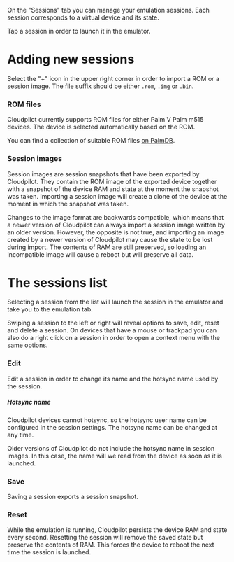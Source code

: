 On the "Sessions" tab you can manage your emulation sessions. Each session
corresponds to a virtual device and its state.

Tap a session in order to launch it in the emulator.

# Adding new sessions

Select the "+" icon in the upper right corner in order to import a ROM or a
session image. The file suffix should be either `.rom`, `.img` or `.bin`.

### ROM files

Cloudpilot currently supports ROM files for either Palm V Palm m515 devices. The
device is selected automatically based on the ROM.

You can find a collection of suitable ROM files
[on PalmDB](https://palmdb.net/app/palm-roms-complete).

### Session images

Session images are session snapshots that have been exported by Cloudpilot. They
contain the ROM image of the exported device together with a snapshot of the
device RAM and state at the moment the snapshot was taken. Importing a session
image will create a clone of the device at the moment in which the snapshot was
taken.

Changes to the image format are backwards compatible, which means that a newer
version of Cloudpilot can always import a session image written by an older
version. However, the opposite is not true, and importing an image created by a
newer version of Cloudpilot may cause the state to be lost during import. The
contents of RAM are still preserved, so loading an incompatible image will
cause a reboot but will preserve all data.

# The sessions list

Selecting a session from the list will launch the session in the emulator and
take you to the emulation tab.

Swiping a session to the left or right will reveal options to save, edit, reset
and delete a session. On devices that have a mouse or trackpad you can also do a
right click on a session in order to open a context menu with the same options.

### Edit

Edit a session in order to change its name and the hotsync name used by the
session.

##### Hotsync name

Cloudpilot devices cannot hotsync, so the hotsync user name can be configured in
the session settings. The hotsync name can be changed at any time.

Older versions of Cloudpilot do not include the hotsync name in session images.
In this case, the name will we read from the device as soon as it is launched.
### Save

Saving a session exports a session snapshot.

### Reset

While the emulation is running, Cloudpilot persists the device RAM and state
every second. Resetting the session will remove the saved state but preserve the
contents of RAM. This forces the device to reboot the next time the session is
launched.

